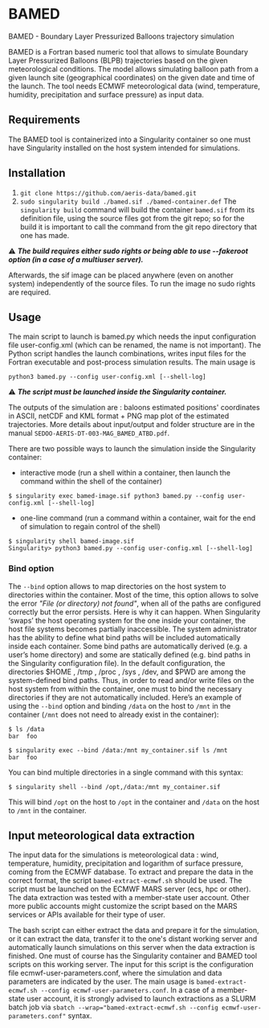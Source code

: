 # BAMED

BAMED - Boundary Layer Pressurized Balloons trajectory simulation

BAMED is a Fortran based numeric tool that allows to simulate Boundary Layer Pressurized Balloons (BLPB) trajectories based on the given meteorological conditions. The model allows simulating balloon path from a given launch site (geographical coordinates) on the given date and time of the launch. The tool needs ECMWF meteorological data (wind, temperature, humidity, precipitation and surface pressure) as input data.

## Requirements
The BAMED tool is containerized into a Singularity container so one must have Singularity installed on the host system intended for simulations.

## Installation
1. `git clone https://github.com/aeris-data/bamed.git`
2. `sudo singularity build ./bamed.sif ./bamed-container.def`
The `singularity build` command will build the container `bamed.sif` from its definition file, using the source files got from the git repo; so for the build it is important to call the command from the git repo directory that one has made.

⚠️ ***The build requires either sudo rights or being able to use --fakeroot option (in a case of a multiuser server).*** 

Afterwards, the sif image can be placed anywhere (even on another system) independently of the source files. To run the image no sudo rights are required.

## Usage
The main script to launch is bamed.py which needs the input configuration file user-config.xml (which can be renamed, the name is not important). The Python script handles the launch combinations, writes input files for the Fortran executable and post-process simulation results. The main usage is 
```
python3 bamed.py --config user-config.xml [--shell-log]
```

⚠️ ***The script must be launched inside the Singularity container.*** 

The outputs of the simulation are : baloons estimated positions' coordinates in ASCII, netCDF and KML format + PNG map plot of the estimated trajectories. More details about input/output and folder structure are in the manual `SEDOO-AERIS-DT-003-MAG_BAMED_ATBD.pdf`.

There are two possible ways to launch the simulation inside the Singularity container:
- interactive mode (run a shell within a container, then launch the command within the shell of the container)

```
$ singularity exec bamed-image.sif python3 bamed.py --config user-config.xml [--shell-log]
```

- one-line command (run a command within a container, wait for the end of simulation to regain control of the shell)

```
$ singularity shell bamed-image.sif
Singularity> python3 bamed.py --config user-config.xml [--shell-log]
```

### Bind option

The `--bind` option allows to map directories on the host system to directories within the container. Most of the time, this option allows to solve the error *"File (or directory) not found"*, when all of the paths are configured correctly but the error persists. Here is why it can happen. When Singularity ‘swaps’ the host operating system for the one inside your container, the host file systems becomes partially inaccessible. The system administrator has the ability to define what bind paths will be included automatically inside each container. Some bind paths are automatically derived (e.g. a user’s home directory) and some are statically defined (e.g. bind paths in the Singularity configuration file). In the default configuration, the directories $HOME , /tmp , /proc , /sys , /dev, and $PWD are among the system-defined bind paths. Thus, in order to read and/or write files on the host system from within the container, one must to bind the necessary directories if they are not automatically included. Here’s an example of using the `--bind` option and binding `/data` on the host to `/mnt` in the container (`/mnt` does not need to already exist in the container):

```
$ ls /data
bar  foo

$ singularity exec --bind /data:/mnt my_container.sif ls /mnt
bar  foo
```

You can bind multiple directories in a single command with this syntax:

```
$ singularity shell --bind /opt,/data:/mnt my_container.sif
```

This will bind `/opt` on the host to `/opt` in the container and `/data` on the host to `/mnt` in the container.

## Input meteorological data extraction
The input data for the simulations is meteorological data : wind, temperature, humidity, precipitation and logarithm of surface pressure, coming from the ECMWF database. To extract and prepare the data in the correct format, the script `bamed-extract-ecmwf.sh` should be used. The script must be launched on the ECMWF MARS server (ecs, hpc or other). The data extraction was tested with a member-state user account. Other more public accounts might customize the script based on the MARS services or APIs available for their type of user.

The bash script can either extract the data and prepare it for the simulation, or it can extract the data, transfer it to the one's distant working server and automatically launch simulations on this server when the data extraction is finished. One must of course has the Singularity container and BAMED tool scripts on this working server. The input for this script is the configuration file ecmwf-user-parameters.conf, where the simulation and data parameters are indicated by the user. The main usage is `bamed-extract-ecmwf.sh --config ecmwf-user-parameters.conf`. In a case of a member-state user account, it is strongly advised to launch extractions as a SLURM batch job via `sbatch --wrap="bamed-extract-ecmwf.sh --config ecmwf-user-parameters.conf"` syntax.
